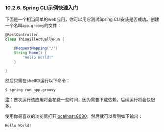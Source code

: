 ### 10.2.6. Spring CLI示例快速入门

下面是一个相当简单的web应用，你可以用它测试Spring CLI安装是否成功。创建一个名叫`app.groovy`的文件：
```groovy
@RestController
class ThisWillActuallyRun {

    @RequestMapping("/")
    String home() {
        "Hello World!"
    }

}
```
然后只需在shell中运行以下命令：
```shell
$ spring run app.groovy
```
**注**：首次运行该应用将会花费一些时间，因为需要下载依赖，后续运行将会快很多。

使用你最喜欢的浏览器打开[localhost:8080](localhost:8080)，然后就可以看到如下输出：
```java
Hello World!
```
